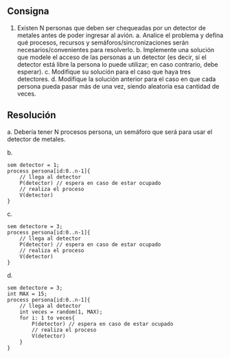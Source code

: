 ## Consigna

1. Existen N personas que deben ser chequeadas por un detector de metales antes de poder
ingresar al avión.
a. Analice el problema y defina qué procesos, recursos y semáforos/sincronizaciones
serán necesarios/convenientes para resolverlo.
b. Implemente una solución que modele el acceso de las personas a un detector (es decir,
si el detector está libre la persona lo puede utilizar; en caso contrario, debe esperar).
c. Modifique su solución para el caso que haya tres detectores.
d. Modifique la solución anterior para el caso en que cada persona pueda pasar más de
una vez, siendo aleatoria esa cantidad de veces.

## Resolución

a. Debería tener N procesos persona, un semáforo que será para usar el detector de metales.

b.
```
sem detector = 1;
process persona[id:0..n-1]{
    // llega al detector
    P(detector) // espera en caso de estar ocupado
    // realiza el proceso
    V(detector)
}
```
c.
```
sem detectore = 3;
process persona[id:0..n-1]{
    // llega al detector
    P(detector) // espera en caso de estar ocupado
    // realiza el proceso
    V(detector)
}
```

d.
```
sem detectore = 3;
int MAX = 15;
process persona[id:0..n-1]{
    // llega al detector
    int veces = random(1, MAX);
    for i: 1 to veces{
        P(detector) // espera en caso de estar ocupado
        // realiza el proceso
        V(detector)
    }
}
```
```